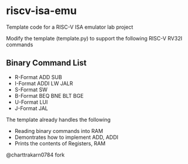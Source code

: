 # riscv-isa-emu
Template code for a RISC-V ISA emulator lab project

Modify the template (template.py) to support the following RISC-V RV32I commands

## Binary Command List 				
* R-Format	ADD	SUB		
* I-Format	ADDI	LW	JALR	
* S-Format	SW			
* B-Format	BEQ	BNE	BLT	BGE
* U-Format	LUI			
* J-Format	JAL			

The template already handles the following
* Reading binary commands into RAM
* Demontrates how to implement ADD, ADDI
* Prints the contents of Registers, RAM

@charttrakarn0784 fork
